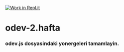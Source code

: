 [![Work in Repl.it](https://classroom.github.com/assets/work-in-replit-14baed9a392b3a25080506f3b7b6d57f295ec2978f6f33ec97e36a161684cbe9.svg)](https://classroom.github.com/online_ide?assignment_repo_id=3792857&assignment_repo_type=AssignmentRepo)
# odev-2.hafta
### odev.js dosyasindaki yonergeleri tamamlayin.
